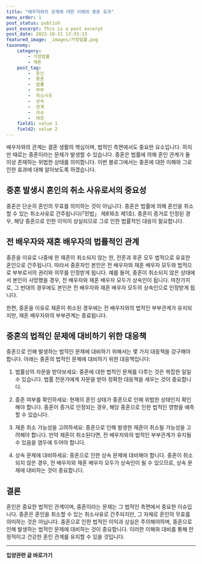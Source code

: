 ```yaml
---
title: "배우자와의 관계에 대한 이해와 중혼 효과"
menu_order: 1
post_status: publish
post_excerpt: This is a post excerpt
post_date: 2023-10-11 13:33:13
featured_image: _images/가정법률.png
taxonomy:
    category:
        - 가정법률
        - 재혼
    post_tag:
        -  혼인
        -  중혼
        -  법률
        -  부부
        -  취소사유
        -  상속
        -  관계
        -  이슈
        -  대응
    field1: value 1
    field2: value 2
---
```



배우자와의 관계는 결혼 생활의 핵심이며, 법적인 측면에서도 중요한 요소입니다. 하지만 때로는 중혼이라는 문제가 발생할 수 있습니다. 중혼은 법률에 의해 혼인 관계가 둘 이상 존재하는 위법한 상태를 의미합니다. 이번 블로그에서는 중혼에 대한 이해와 그로 인한 효과에 대해 알아보도록 하겠습니다.

## 중혼 발생시 혼인의 취소 사유로서의 중요성

중혼은 단순히 혼인의 무효를 의미하는 것이 아닙니다. 중혼은 법률에 의해 혼인을 취소할 수 있는 취소사유로 간주됩니다(「민법」 제816조 제1호). 중혼이 증거로 인정된 경우, 해당 중혼으로 인한 이익이 상실되므로 그로 인한 법률적인 대응이 필요합니다.

## 전 배우자와 재혼 배우자의 법률적인 관계

중혼을 이유로 나중에 한 재혼이 취소되지 않는 한, 전혼과 후혼 모두 법적으로 유효한 혼인으로 간주됩니다. 따라서 중혼자인 본인은 전 배우자와 재혼 배우자 모두와 법적으로 부부로서의 권리와 의무를 인정받게 됩니다. 예를 들어, 중혼이 취소되지 않은 상태에서 본인이 사망했을 경우, 전 배우자와 재혼 배우자 모두가 상속인이 됩니다. 마찬가지로, 그 반대의 경우에도 본인은 전 배우자와 재혼 배우자 모두의 상속인으로 인정받게 됩니다.

한편, 중혼을 이유로 재혼이 취소된 경우에는 전 배우자와의 법적인 부부관계가 유지되지만, 재혼 배우자와의 부부관계는 종료됩니다.

## 중혼의 법적인 문제에 대비하기 위한 대응책

중혼으로 인해 발생하는 법적인 문제에 대비하기 위해서는 몇 가지 대응책을 강구해야 합니다. 아래는 중혼의 법적인 문제에 대비하기 위한 대응책입니다:

1. 법률상의 자문을 받아보세요: 중혼에 대한 법적인 문제를 다루는 것은 복잡한 일일 수 있습니다. 법률 전문가에게 자문을 받아 정확한 대응책을 세우는 것이 중요합니다.

2. 중혼 여부를 확인하세요: 현재의 혼인 상태가 중혼으로 인해 위법한 상태인지 확인해야 합니다. 중혼이 증거로 인정되는 경우, 해당 중혼으로 인한 법적인 영향을 예측할 수 있습니다.

3. 재혼 취소 가능성을 고려하세요: 중혼으로 인해 발생한 재혼이 취소될 가능성을 고려해야 합니다. 만약 재혼이 취소된다면, 전 배우자와의 법적인 부부관계가 유지될 수 있음을 염두에 두어야 합니다.

4. 상속 문제에 대비하세요: 중혼으로 인한 상속 문제에 대비해야 합니다. 중혼이 취소되지 않은 경우, 전 배우자와 재혼 배우자 모두가 상속인이 될 수 있으므로, 상속 문제에 대비하는 것이 중요합니다.

## 결론

혼인은 중요한 법적인 관계이며, 중혼이라는 문제는 그 법적인 측면에서 중요한 이슈입니다. 중혼은 혼인을 취소할 수 있는 취소사유로 간주되지만, 그 자체로 혼인의 무효를 의미하는 것은 아닙니다. 중혼으로 인한 법적인 이익과 상실은 주의해야하며, 중혼으로 인해 발생하는 법적인 문제에 대비하는 것이 중요합니다. 이러한 이해와 대비를 통해 안정적이고 건강한 혼인 관계를 유지할 수 있을 것입니다.


<!-- wp:separator -->
<hr class="wp-block-separator has-alpha-channel-opacity"/>
<!-- /wp:separator -->
<!-- wp:group {"backgroundColor":"base","layout":{"type":"constrained"}} -->
<div class="wp-block-group has-base-background-color has-background"><!-- wp:paragraph {"align":"center","fontSize":"large"} -->
<p class="has-text-align-center has-large-font-size"><strong>입양관련 글 바로가기</strong></p>
<!-- /wp:paragraph -->


<!-- wp:latest-posts{"categories": [{"id": 1407, "count": 19, "description": "", "link": "https://uknowlaw.com/category/%ec%9e%85%ec%96%91/", "name": "입양", "slug": "입양", "taxonomy": "category", "parent": 0, "meta": [],"_links":{"self":[{"href":"https://uknowlaw.com/wp-
json/wp/v2/categories/1407"}],"collection":[{"href":"https://uknowlaw.com/wp-json/wp/v2/categories"}],"about":[{"href":"https://uknowlaw.com/wp-
json/wp/v2/taxonomies/category"}],"wp:post_type":[{"href":"https://uknowlaw.com/wp-json/wp/v2/posts?categories=
1407"}],"curies":[{"name":"wp","href":"https://api.w.org/{rel}","templated":true}]}}],"postsToShow":100,"excerptLength":28,"postLayout":"grid","columns":2,"featuredImageAlign":"left","featuredImageSizeSlug":"large","fontSize":"medium"} /-->
</div>
<!-- /wp:group -->
    